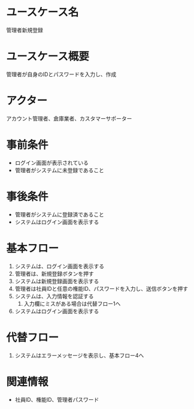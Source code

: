 # ユースケース名
管理者新規登録

# ユースケース概要
管理者が自身のIDとパスワードを入力し、作成

# アクター
アカウント管理者、倉庫業者、カスタマーサポーター

# 事前条件
- ログイン画面が表示されている
- 管理者がシステムに未登録であること

# 事後条件
- 管理者がシステムに登録済であること
- システムはログイン画面を表示する

# 基本フロー
1. システムは、ログイン画面を表示する
2. 管理者は、新規登録ボタンを押す
3. システムは新規登録画面を表示する
4. 管理者は社員IDと任意の権能ID、パスワードを入力し、送信ボタンを押す
5. システムは、入力情報を認証する
    1. 入力欄にミスがある場合は代替フロー1へ
6. システムはログイン画面を表示する

# 代替フロー
1. システムはエラーメッセージを表示し、基本フロー4へ

# 関連情報
- 社員ID、権能ID、管理者パスワード